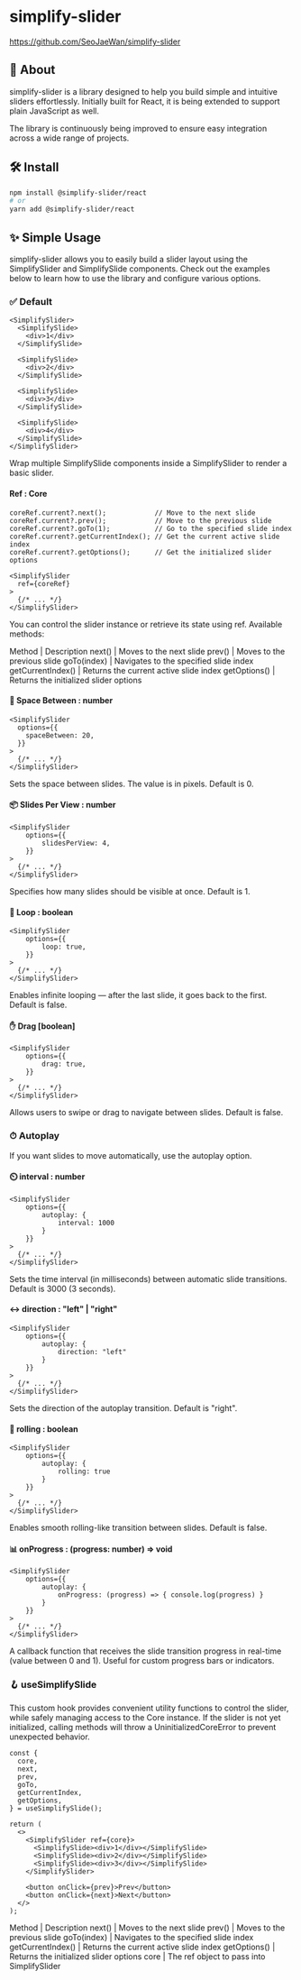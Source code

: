 # simplify-slider

https://github.com/SeoJaeWan/simplify-slider

## 📖 About

simplify-slider is a library designed to help you build simple and intuitive sliders effortlessly.
Initially built for React, it is being extended to support plain JavaScript as well.

The library is continuously being improved to ensure easy integration across a wide range of projects.

## 🛠️ Install

```bash
npm install @simplify-slider/react
# or
yarn add @simplify-slider/react
```

## ✨ Simple Usage

simplify-slider allows you to easily build a slider layout using the SimplifySlider and SimplifySlide components.
Check out the examples below to learn how to use the library and configure various options.

### ✅ Default

```
<SimplifySlider>
  <SimplifySlide>
    <div>1</div>
  </SimplifySlide>

  <SimplifySlide>
    <div>2</div>
  </SimplifySlide>

  <SimplifySlide>
    <div>3</div>
  </SimplifySlide>

  <SimplifySlide>
    <div>4</div>
  </SimplifySlide>
</SimplifySlider>
```

Wrap multiple SimplifySlide components inside a SimplifySlider to render a basic slider.

#### Ref : Core

```
coreRef.current?.next();            // Move to the next slide
coreRef.current?.prev();            // Move to the previous slide
coreRef.current?.goTo(1);           // Go to the specified slide index
coreRef.current?.getCurrentIndex(); // Get the current active slide index
coreRef.current?.getOptions();      // Get the initialized slider options

<SimplifySlider
  ref={coreRef}
>
  {/* ... */}
</SimplifySlider>
```

You can control the slider instance or retrieve its state using ref.
Available methods:

Method | Description
next() | Moves to the next slide
prev() | Moves to the previous slide
goTo(index) | Navigates to the specified slide index
getCurrentIndex() | Returns the current active slide index
getOptions() | Returns the initialized slider options

#### 📏 Space Between : number

```
<SimplifySlider
  options={{
    spaceBetween: 20,
  }}
>
  {/* ... */}
</SimplifySlider>
```

Sets the space between slides. The value is in pixels. Default is 0.

#### 📦 Slides Per View : number

```
<SimplifySlider
    options={{
        slidesPerView: 4,
    }}
>
  {/* ... */}
</SimplifySlider>
```

Specifies how many slides should be visible at once. Default is 1.

#### 🔁 Loop : boolean

```
<SimplifySlider
    options={{
        loop: true,
    }}
>
  {/* ... */}
</SimplifySlider>
```

Enables infinite looping — after the last slide, it goes back to the first. Default is false.

#### ✋ Drag [boolean]

```
<SimplifySlider
    options={{
        drag: true,
    }}
>
  {/* ... */}
</SimplifySlider>
```

Allows users to swipe or drag to navigate between slides. Default is false.

### ⏱ Autoplay

If you want slides to move automatically, use the autoplay option.

#### ⏲️ interval : number

```
<SimplifySlider
    options={{
        autoplay: {
            interval: 1000
        }
    }}
>
  {/* ... */}
</SimplifySlider>
```

Sets the time interval (in milliseconds) between automatic slide transitions. Default is 3000 (3 seconds).

#### ↔️ direction : "left" | "right"

```
<SimplifySlider
    options={{
        autoplay: {
            direction: "left"
        }
    }}
>
  {/* ... */}
</SimplifySlider>
```

Sets the direction of the autoplay transition. Default is "right".

#### 🔄 rolling : boolean

```
<SimplifySlider
    options={{
        autoplay: {
            rolling: true
        }
    }}
>
  {/* ... */}
</SimplifySlider>
```

Enables smooth rolling-like transition between slides. Default is false.

#### 📊 onProgress : (progress: number) => void

```
<SimplifySlider
    options={{
        autoplay: {
            onProgress: (progress) => { console.log(progress) }
        }
    }}
>
  {/* ... */}
</SimplifySlider>
```

A callback function that receives the slide transition progress in real-time (value between 0 and 1).
Useful for custom progress bars or indicators.

### 🪝 useSimplifySlide

This custom hook provides convenient utility functions to control the slider, while safely managing access to the Core instance.
If the slider is not yet initialized, calling methods will throw a UninitializedCoreError to prevent unexpected behavior.

```
const {
  core,
  next,
  prev,
  goTo,
  getCurrentIndex,
  getOptions,
} = useSimplifySlide();

return (
  <>
    <SimplifySlider ref={core}>
      <SimplifySlide><div>1</div></SimplifySlide>
      <SimplifySlide><div>2</div></SimplifySlide>
      <SimplifySlide><div>3</div></SimplifySlide>
    </SimplifySlider>

    <button onClick={prev}>Prev</button>
    <button onClick={next}>Next</button>
  </>
);
```

Method | Description
next() | Moves to the next slide
prev() | Moves to the previous slide
goTo(index) | Navigates to the specified slide index
getCurrentIndex() | Returns the current active slide index
getOptions() | Returns the initialized slider options
core | The ref object to pass into SimplifySlider
